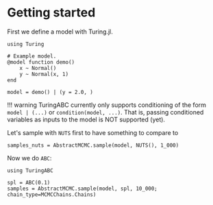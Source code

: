 # Getting started

First we define a model with Turing.jl.

```@example demo
using Turing

# Example model.
@model function demo()
    x ~ Normal()
    y ~ Normal(x, 1)
end

model = demo() | (y = 2.0, )
```

!!! warning
    TuringABC currently only supports conditioning of the form
    `model | (...)` or `condition(model, ...)`. That is, passing
    conditioned variables as inputs to the model is NOT supported (yet).

Let's sample with `NUTS` first to have something to compare to

```@example demo
samples_nuts = AbstractMCMC.sample(model, NUTS(), 1_000)
```

Now we do `ABC`:

```@example demo
using TuringABC

spl = ABC(0.1)
samples = AbstractMCMC.sample(model, spl, 10_000; chain_type=MCMCChains.Chains)
```
